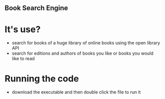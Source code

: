 ## Book Search Engine

# It's use?

- search for books of a huge library of online books using the open library API
- search for editions and authors of books you like or books you would like to read

# Running the code

- download the executable and then double click the file to run it
